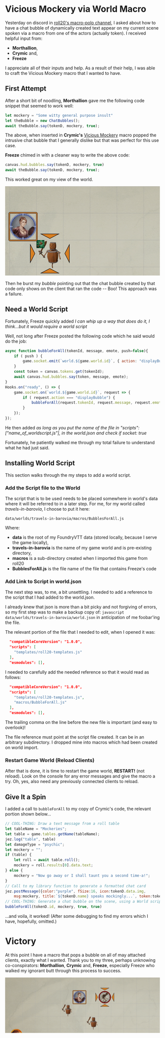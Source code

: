 # Vicious Mockery via World Macro

Yesterday on discord in [roll20's macro-polo channel](https://discord.com/channels/170995199584108546/699750150674972743/965703145076437013), I asked about how to have a chat bubble of dynamically created text appear on my current scene spoken via a macro from one of the actors (actually token).  I received helpful input from:

- **Morthallion**, 
- **Crymic** and, 
- **Freeze**

I appreciate all of their inputs and help.  As a result of their help, I was able to craft the Vicious Mockery macro that I wanted to have.  

## First Attempt

After a short bit of noodling, **Morthallion** gave me the following code snippet that seemed to work well:

~~~javascript
let mockery = "Some witty general purpose insult"
let theBubble = new ChatBubbles();
await theBubble.say(tokenD, mockery, true);   
~~~

The above, when inserted in **Crymic's** [Vicious Mockery](https://www.patreon.com/posts/vicious-mockery-47900003) macro popped the intrusive chat bubble that I generally dislike but that was perfect for this use case. 

**Freeze** chimed in with a cleaner way to write the above code:

~~~javascript
canvas.hud.bubbles.say(tokenD, mockery, true)
await theBubble.say(tokenD, mockery, true);   
~~~

This worked great on my view of the world.

![Vicious_Mockery1.gif](../Spells/Cantrips/Vicious_Mockery/Vicious_Mockery1.gif)

Then he burst my *bubble* pointing out that the chat bubble created by that code only shows on the client that ran the code -- Boo!   This approach was a failure.

## Need a World Script

Fortunately, Freeze quickly added *I can whip up a way that does do it, I think...but it would require a world script*

Well, not long after Freeze posted the following code which he said would do the job:

~~~javascript
async function bubbleForAll(tokenId, message, emote, push=false){
    if ( push ) {
        game.socket.emit(`world.${game.world.id}`, { action: "displayBubble", tokenId, message, emote });
    }
    const token = canvas.tokens.get(tokenId);
    await canvas.hud.bubbles.say(token, message, emote);
}
Hooks.on("ready", () => {
    game.socket.on(`world.${game.world.id}`, request => {
        if ( request.action === "displayBubble") {
            bubbleForAll(request.tokenId, request.message, request.emote);
        }
    });
});
~~~

He then added *as long as you put the name of the file in "scripts": ["name_of_worldscript.js"],
in the world.json and check if socket: true*

Fortunately, he patiently walked me through my total failure to understand what he had just said.

## Installing World Script

This section walks through the my steps to add a world script.

### Add the Script file to the World

The script that is to be used needs to be placed somewhere in world's data where it will be referred to in a later step.  For me, for my world called *travels-in-barovia*, I choose to put it here: 

~~~
data/worlds/travels-in-barovia/macros/BubblesForAll.js
~~~

Where:

- **data** is the root of my FoundryVTT data (stored locally, because I serve the game locally),
- **travels-in-barovia** is the name of my game world and is pre-existing directory,
- **macros** is a sub-directory created when I imported this game from roll20
- **BubblesForAll.js** is the file name of the file that contains Freeze's code

### Add Link to Script in world.json

The next step was, to me, a bit unsettling.  I needed to add a reference to the script that I had added to the world.json.  

I already knew that json is more than a bit picky and not forgiving of errors, so my first step was to make a backup copy of: `javascript
data/worlds/travels-in-barovia/world.json` in anticipation of me foobar'ing the file.

The relevant portion of the file that I needed to edit, when I opened it was:

~~~json
  "compatibleCoreVersion": "1.0.0",
  "scripts": [
    "templates/roll20-templates.js"
  ],
  "esmodules": [],
~~~

I needed to carefully add the needed reference so that it would read as follows:

~~~json
  "compatibleCoreVersion": "1.0.0",
  "scripts": [
    "templates/roll20-templates.js",
    "macros/BubbleForAll.js"
  ],
  "esmodules": [],
~~~

The trailing comma on the line before the new file is important (and easy to overlook)!

The file reference must point at the script file created.  It can be in an arbitrary subdirectory.  I dropped mine into macros which had been created on world import.

### Restart Game World (Reload Clients)

After that is done, it is time to restart the game world, **RESTART!** (not reload).  Look on the console for any error messages and give the macro a try.  Oh, yes, also need any previously connected clients to reload. 

## Give It a Spin

I added a call to `bubbleForAll` to my copy of Crymic's code, the relevant portion shown below...

~~~javascript
// COOL-THING: Draw a text message from a roll table
let tableName = "Mockeries";
let table = game.tables.getName(tableName);
jez.log("table", table)
let damageType = "psychic";
let mockery = "";
if (table) {
    let roll = await table.roll();
    mockery = roll.results[0].data.text;
} else {
    mockery = "Now go away or I shall taunt you a second time-a!";
}
// Call to my library function to generate a formatted chat card
jez.postMessage({color:"purple", fSize:16, icon:tokenD.data.img, 
    msg:mockery, title:`${tokenD.name} speaks mockingly...`, token:tokenD})
// COOL-THING: Generate a chat bubble on the scene, using a World script!  
bubbleForAll(tokenD.id, mockery, true, true)
~~~

...and voila, it worked! (After some debugging to find my errors which I have, hopefully, omitted.)

# Victory

At this point I have a macro that pops a bubble on all of may attached clients, exactly what I wanted.  Thank you to my three, perhaps unknowing co-conspirators: **Morthallion**, **Crymic** and,  **Freeze**, especially Freeze who walked my ignorant butt through this process to success.

![Vicious_Mockery1.gif](../Spells/Cantrips/Vicious_Mockery/Vicious_Mockery.gif)